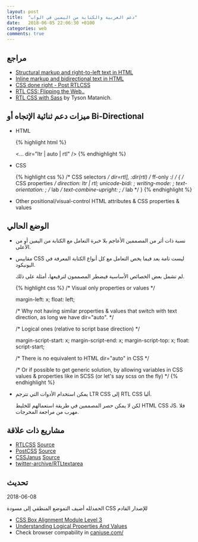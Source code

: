 ```yaml
---
layout: post
title:  "دعم العربية والكتابة من اليمين في الواب"
date:   2018-06-05 22:06:30 +0100
categories: web
comments: true
---
```


مراجع
---

- [Structural markup and right-to-left text in HTML](https://www.w3.org/International/questions/qa-html-dir)
- [Inline markup and bidirectional text in HTML](https://www.w3.org/International/articles/inline-bidi-markup/)
- [CSS done right - Post RTLCSS](https://tech.trivago.com/2017/07/07/css-done-right---post-rtlcss/)
- [RTL CSS: Flipping the Web..](https://rtl-css.net/)
- [RTL CSS with Sass](http://matanich.com/2013/09/06/rtl-css-with-sass) by Tyson Matanich.

ميزات دعم ثنائية الإتجاه أو Bi-Directional
---
- HTML

    {% highlight html %}
    <!-- HTML tags -->
    <dbi>
    <bdo>
    <!-- HTML attributes -->
    <... dir="ltr | auto | rtl" />
    {% endhighlight %}

- CSS

    {% highlight css %}
    /* CSS selectors */
    dir=rtl],
    :dir(rtl) /* ff-only :/ */
    {
      /* CSS properties */
      direction: ltr | rtl;
      unicode-bidi: ;
      writing-mode: ;
      text-orientation: ;     /* lab */
      text-combine-upright: ; /* lab */
    }
    {% endhighlight %}


- Other positional/visual-control HTML attributes & CSS properties & values

الوضع الحالي
---

- نسبة ذات أثر من المصممين الأعاجم بلا خبرة التعامل مع الكتابة من اليمين أو من الأعلى.
- مقاييس CSS  ليست تامة بعد فيما يخص التعامل مع كل أنواع الكتابة المعرفة في اليونيكود.

    لم تشمل بعض الخصائص الأساسية فيضطر المصممون لترقيعها، أمثلة على ذلك.

    {% highlight css %}
    /* Visual only properties or values */

    margin-left: x;
    float: left;

    /* Why not having similar properties & values that switch 
    with text direction, as long we have dir="auto". */

    /* Logical ones (relative to script base direction) */

    margin-script-start: x;
    margin-script-end: x;
    margin-script-top: x;
    float: script-start;

    /* There is no equivalent to HTML dir="auto" in CSS */

    /* Or if possible to get generic solution, by allowing 
    variables in CSS values & properties like in SCSS
    (or let's say scss on the fly) */
    {% endhighlight %}

- يمكن استخدام الأدوات التي تترجم LTR CSS إلى RTL CSS أليا.

    لكن لا يمكن حصر المصممين في طريقة استعمالهم للخليط HTML CSS JS. فلا مهرب من مراجعة المخرجات.

مشاريع ذات علاقة
---

- [RTLCSS](http://rtlcss.com/) [Source](https://github.com/MohammadYounes/rtlcss/) 
- [PostCSS](http://postcss.org/) [Source](https://github.com/postcss/postcss)
- [CSSJanus](https://cssjanus.github.io/) [Source](https://github.com/cssjanus/cssjanus)
- [twitter-archive/RTLtextarea](https://github.com/twitter-archive/RTLtextarea)

تحديث
---
2018-06-08

الحمدلله أضيف التموضع المنطقي إلى مسودة CSS للإصدار القادم

- [CSS Box Alignment Module Level 3](https://drafts.csswg.org/css-align-3/)
- [Understanding Logical Properties And Values](https://www.smashingmagazine.com/2018/03/understanding-logical-properties-values/)
- Check browser compability in [caniuse.com/](https://caniuse.com/)